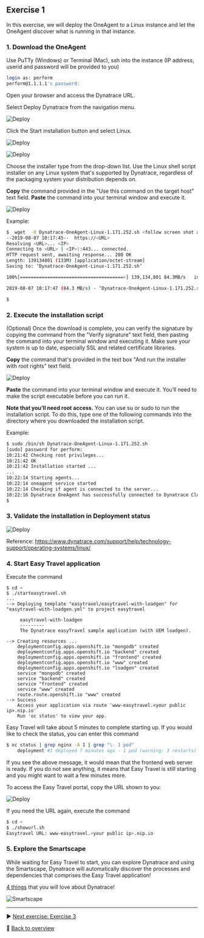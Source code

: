 ## Exercise 1
In this exercise, we will deploy the OneAgent to a Linux instance and let the OneAgent discover what is running in that instance.

### 1. Download the OneAgent

Use PuTTy (Windows) or Terminal (Mac), ssh into the instance (IP address, userid and password will be provided to you)

```bash
login as: perform
perform@1.1.1.1's password:

```

Open your browser and access the Dynatrace URL.

Select Deploy Dynatrace from the navigation menu.

![Deploy](https://github.com/performgohot19/DEM/blob/master/assets/101-DeployDynatrace.jpg)

Click the Start installation button and select Linux.

![Deploy](https://github.com/performgohot19/DEM/blob/master/assets/102-StartInstallation.jpg)

![Deploy](https://github.com/performgohot19/DEM/blob/master/assets/103-Linux.jpg)


Choose the installer type from the drop-down list. Use the Linux shell script installer on any Linux system that's supported by Dynatrace, regardless of the packaging system your distribution depends on.

**Copy** the command provided in the "Use this command on the target host" text field. **Paste** the command into your terminal window and execute it.

![Deploy](https://github.com/performgohot19/DEM/blob/master/assets/104-Download.jpg)

Example: 

```bash
$  wget  -O Dynatrace-OneAgent-Linux-1.171.252.sh <follow screen shot above>
--2019-08-07 10:17:45--  https://<URL>
Resolving <URL>... <IP>
Connecting to <URL> | <IP>|:443... connected.
HTTP request sent, awaiting response... 200 OK
Length: 139134801 (133M) [application/octet-stream]
Saving to: ‘Dynatrace-OneAgent-Linux-1.171.252.sh’

100%[======================================>] 139,134,801 84.3MB/s   in 1.6s

2019-08-07 10:17:47 (84.3 MB/s) - ‘Dynatrace-OneAgent-Linux-1.171.252.sh’ saved [139134801/139134801]

$
```

### 2. Execute the installation script

(Optional) Once the download is complete, you can verify the signature by copying the command from the "Verify signature" text field, then pasting the command into your terminal window and executing it. Make sure your system is up to date, especially SSL and related certificate libraries.

**Copy** the command that's provided in the text box "And run the installer with root rights" text field.

![Deploy](https://github.com/performgohot19/DEM/blob/master/assets/105-Install.jpg)

**Paste** the command into your terminal window and execute it. You’ll need to make the script executable before you can run it.

**Note that you’ll need root access.**  You can use su or sudo to run the installation script. To do this, type one of the following commands into the directory where you downloaded the installation script.

Example:

```bash
$ sudo /bin/sh Dynatrace-OneAgent-Linux-1.171.252.sh
[sudo] password for perform:
10:21:42 Checking root privileges...
10:21:42 OK
10:21:42 Installation started ...
...
10:22:14 Starting agents...
10:22:14 oneagent service started
10:22:14 Checking if agent is connected to the server...
10:22:16 Dynatrace OneAgent has successfully connected to Dynatrace Cluster Node. After completing Dynatrace OneAgent installation on this machine, please return to your browser to complete the remainder of the installation.
$

```

### 3. Validate the installation in Deployment status

![Deploy](https://github.com/performgohot19/DEM/blob/master/assets/106-Status.jpg)

Reference: https://www.dynatrace.com/support/help/technology-support/operating-systems/linux/

### 4. Start Easy Travel application

Execute the command

```
$ cd ~
$ ./starteasytravel.sh
...
--> Deploying template "easytravel/easytravel-with-loadgen" for "easytravel-with-loadgen.yml" to project easytravel

     easytravel-with-loadgen
     ---------
     The Dynatrace easyTravel sample application (with UEM loadgen).

--> Creating resources ...
    deploymentconfig.apps.openshift.io "mongodb" created
    deploymentconfig.apps.openshift.io "backend" created
    deploymentconfig.apps.openshift.io "frontend" created
    deploymentconfig.apps.openshift.io "www" created
    deploymentconfig.apps.openshift.io "loadgen" created
    service "mongodb" created
    service "backend" created
    service "frontend" created
    service "www" created
    route.route.openshift.io "www" created
--> Success
    Access your application via route 'www-easytravel.<your public ip>.nip.io'
    Run 'oc status' to view your app.

```

Easy Travel will take about 5 minutes to complete starting up. If you would like to check the status, you can enter this command

```bash
$ oc status | grep nginx -A 1 | grep "\- 1 pod"
    deployment #1 deployed 7 minutes ago - 1 pod (warning: 3 restarts)
```

If you see the above message, it would mean that the frontend web server is ready. If you do not see anything, it means that Easy Travel is still starting and you might want to wait a few minutes more. 

To access the Easy Travel portal, copy the URL shown to you:

![Deploy](https://github.com/performgohot19/DEM/blob/master/assets/107-EasyTravelURL.jpg)

If you need the URL again, execute the command

```bash
$ cd ~
$ ./showurl.sh
Easytravel URL: www-easytravel.<your public ip>.nip.io
```

### 5. Explore the Smartscape

While waiting for Easy Travel to start, you can explore Dynatrace and using the Smartscape, Dynatrace will automatically discover the processes and dependencies that comprises the Easy Travel application! 

[4 things](https://www.dynatrace.com/support/help/get-started/4-things-youll-absolutely-love-about-dynatrace/) that you will love about Dynatrace!

![Smartscape](https://dt-cdn.net/images/smartscape-horizontal-topology-2-860-6bdf46eb74.png)

---

:arrow_forward: [Next exercise: Exercise 3](/ex3)

:arrow_up_small: [Back to overview](https://github.com/performgohot19/DEM)

